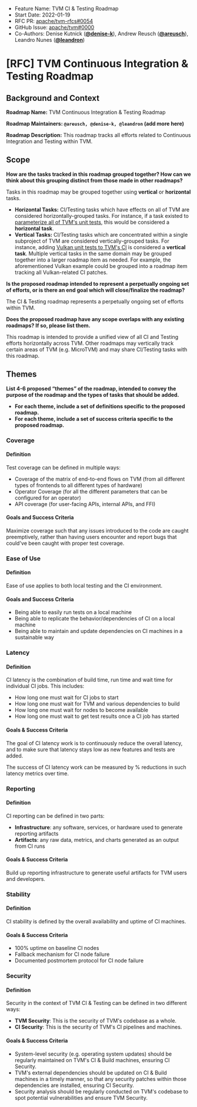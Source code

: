 - Feature Name: TVM CI & Testing Roadmap
- Start Date: 2022-01-19
- RFC PR: [apache/tvm-rfcs#0054](https://github.com/apache/tvm-rfcs/pull/0054)
- GitHub Issue: [apache/tvm#0000](https://github.com/apache/tvm/issues/0000)
- Co-Authors: Denise Kutnick ([**@denise-k**](https://github.com/denise-k)), Andrew Reusch 
  ([**@areusch**](https://github.com/areusch)), Leandro Nunes ([**@leandron**](https://github.com/leandron))

# [RFC] TVM Continuous Integration & Testing Roadmap

## Background and Context

**Roadmap Name:** TVM Continuous Integration & Testing Roadmap

**Roadmap Maintainers: `@areusch, @denise-k, @leandron` (add more here)**

**Roadmap Description:** This roadmap tracks all efforts related to Continuous Integration and Testing within TVM.

## Scope

**How are the tasks tracked in this roadmap grouped together? How can we think about this grouping distinct from those made in other roadmaps?**

Tasks in this roadmap may be grouped together using **vertical** or **horizontal** tasks.
* **Horizontal Tasks:** CI/Testing tasks which have effects on all of TVM are considered horizontally-grouped tasks. For instance, if a task existed to [parameterize all of TVM's unit tests](https://github.com/apache/tvm-rfcs/blob/main/rfcs/0007-parametrized-unit-tests.md), this would be considered a **horizontal task**.
* **Vertical Tasks:** CI/Testing tasks which are concentrated within a single subproject of TVM are considered vertically-grouped tasks. For instance, adding [Vulkan unit tests to TVM's CI](https://github.com/apache/tvm/pull/9093) is considered a **vertical task**. Multiple vertical tasks in the same domain may be grouped together into a larger roadmap item as needed. For example, the aforementioned Vulkan example could be grouped into a roadmap item tracking all Vulkan-related CI patches.

**Is the proposed roadmap intended to represent a perpetually ongoing set of efforts, or is there an end goal which will close/finalize the roadmap?**

The CI & Testing roadmap represents a perpetually ongoing set of efforts within TVM.

**Does the proposed roadmap have any scope overlaps with any existing roadmaps? If so, please list them.**

This roadmap is intended to provide a unified view of all CI and Testing efforts horizontally across TVM. Other roadmaps may vertically track certain areas of TVM (e.g. MicroTVM) and may share CI/Testing tasks with this roadmap.

## Themes

**List 4-6 proposed “themes” of the roadmap, intended to convey the purpose of the roadmap and the types of tasks that should be added.**

- **For each theme, include a set of definitions specific to the proposed roadmap.**
- **For each theme, include a set of success criteria specific to the proposed roadmap.**

### Coverage

#### Definition

Test coverage can be defined in multiple ways:

- Coverage of the matrix of end-to-end flows on TVM (from all different types of frontends to all different types of hardware)
- Operator Coverage (for all the different parameters that can be configured for an operator)
- API coverage (for user-facing APIs, internal APIs, and FFI)

#### Goals and Success Criteria

Maximize coverage such that any issues introduced to the code are caught preemptively, rather than having users encounter and report bugs that could've been caught with proper test coverage.

### Ease of Use

#### Definition

Ease of use applies to both local testing and the CI environment.

#### Goals and Success Criteria

- Being able to easily run tests on a local machine
- Being able to replicate the behavior/dependencies of CI on a local machine
- Being able to maintain and update dependencies on CI machines in a sustainable way

### Latency

#### Definition

CI latency is the combination of build time, run time and wait time for individual CI jobs. This includes:

- How long one must wait for CI jobs to start
- How long one must wait for TVM and various dependencies to build
- How long one must wait for nodes to become available
- How long one must wait to get test results once a CI job has started

#### Goals & Success Criteria

The goal of CI latency work is to continuously reduce the overall latency, and to make sure that latency stays low as new features and tests are added.

The success of CI latency work can be measured by % reductions in such latency metrics over time.

### Reporting

#### Definition

CI reporting can be defined in two parts:

- **Infrastructure**: any software, services, or hardware used to generate reporting artifacts
- **Artifacts**: any raw data, metrics, and charts generated as an output from CI runs

#### Goals & Success Criteria

Build up reporting infrastructure to generate useful artifacts for TVM users and developers.

### Stability

#### Definition

CI stability is defined by the overall availability and uptime of CI machines.

#### Goals & Success Criteria

- 100% uptime on baseline CI nodes
- Fallback mechanism for CI node failure
- Documented postmortem protocol for CI node failure

### Security

#### Definition

Security in the context of TVM CI & Testing can be defined in two different ways:
- **TVM Security**: This is the security of TVM's codebase as a whole.
- **CI Security**: This is the security of TVM's CI pipelines and machines.

#### Goals & Success Criteria

- System-level security (e.g. operating system updates) should be regularly maintained on TVM's CI & Build machines, ensuring CI Security.
- TVM's external dependencies should be updated on CI & Build machines in a timely manner, so that any security patches within those dependencies are installed, ensuring CI Security.
- Security analysis should be regularly conducted on TVM's codebase to spot potential vulnerabilities and ensure TVM Security.
